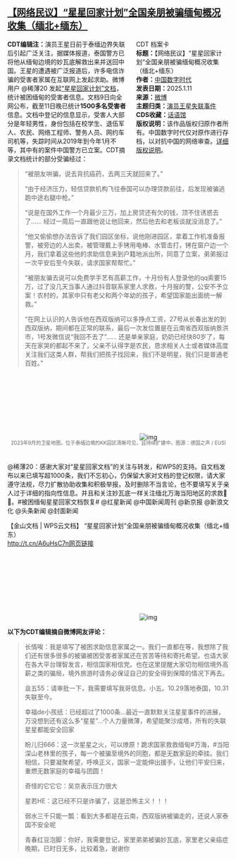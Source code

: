 <!--1736621220000-->
[【网络民议】“星星回家计划”全国亲朋被骗缅甸概况收集（缅北+缅东）](https://chinadigitaltimes.net/chinese/714881.html)
------

<div style="width:42%;float:right;padding-left:20px;"><div class="su-spoiler su-spoiler-style-fancy su-spoiler-icon-chevron-circle" data-scroll-offset="0" data-anchor-in-url="no"><div class="su-spoiler-title" tabindex="0" role="button"><span class="su-spoiler-icon"></span>CDT 档案卡</div><div class="su-spoiler-content su-u-clearfix su-u-trim"><strong>标题：</strong>【网络民议】“星星回家计划“全国亲朋被骗缅甸概况收集（缅北+缅东）<br><strong>作者：</strong><a href="https://chinadigitaltimes.net/space/中国数字时代" target="_blank">中国数字时代</a><br><strong>发表日期：</strong>2025.1.11<br><strong>来源：</strong><a href="" target="_blank">微博</a><br><strong>主题归类：</strong><a href="https://chinadigitaltimes.net/space/演员王星失联事件" target="_blank">演员王星失联事件</a><br><strong>CDS收藏：</strong><a href="https://chinadigitaltimes.net/space/%E8%AF%9D%E8%AF%AD%E9%A6%86" target="_blank" rel="noopener">话语馆</a><br><strong>版权说明：</strong>该作品版权归原作者所有。中国数字时代仅对原作进行存档，以对抗中国的网络审查。<a href="https://chinadigitaltimes.net/chinese/copyright">详细版权说明</a>。</div></div></div><p><strong>CDT编辑注：</strong>演员王星日前于泰缅边界失联后引起广泛关注，据媒体报道，泰国警方已将他从缅甸边境的妙瓦底解救出来并送回中国。王星的遭遇被广泛报道后，许多电信诈骗的受害者家属在互联网上发起求助。微博用户 @稀薄20 发起<a href="https://www.kdocs.cn/l/cbJSwS5CBVeF" title="“星星回家计划”文档">“星星回家计划”文档</a>，统计被困缅甸的受害者信息。文档9日向全网公布，截至11日晚已统计<strong>1500多名受害者</strong>信息。文档中登记的信息显示，受害人大部分是年轻男性，身份包括在校学生、退伍军人、农民、网络工程师、警务人员、网约车司机等，失踪时间从2019年到今年1月不等，其中有的案件中国警方已立案。CDT摘录文档统计的部分受骗经过：</p><blockquote><p>“被朋友哄骗，说去背抗癌药，去两三天就回来了。”</p><p>“由于经济压力，轻信贷款机构飞往泰国可以办理贷款前往，后发现被骗逃跑中途右腿中枪。”</p><p>“说是在国外工作一个月最少三万，加上房贷还有欠的钱，顶不住诱惑去了…… 经过一周后一直跟他说让他回来，然后他去和老板谈就没消息了。”</p><p>“他又偷偷想办法告诉了我们园区坐标，说他刚进园区，拿着工作机准备报警，被旁边的人出卖，被管理戴上手铐用电棒、水管击打，铐在窗户边一个月，我们拿着这些他的求助信息来到户籍地派出所，同意了立案，弟弟报过一次平安后至今失联，请求国家帮帮忙。”</p><p>“被朋友骗去说可以免费学手艺有高薪工作，十月份有人登录他的qq索要15万，过了没几天当事人通过抖音联系家里人求救，十月报的警，公安不予立案！农村的，其家中只有老父和两个年幼的孩子，希望国家能出面统一解救。”</p><p>“在网上认识的人告诉他在西双版纳可以多挣点工资，27号从长春出发的到西双版纳，期间都在正常的联系，最后一次发位置是在云南省西双版纳景洪市，1号发微信说“我回不去了”…… 还是单亲家庭，奶奶已经快80岁了，每天在家哭的都起不来了，父亲不认得字是农民，恳求相关人士或者媒体高度关注我们这类人群，帮我们把孩子找回来，我们不是明星，我们只是普通老百姓。”</p></blockquote><p><img decoding="async" src="data:image/svg+xml,%3Csvg%20xmlns='http://www.w3.org/2000/svg'%20viewBox='0%200%200%200'%3E%3C/svg%3E" alt="img" data-lazy-src="https://chinadigitaltimes.net/chinese/files/2025/01/67754123_1004.webp"><noscript><img decoding="async" src="https://chinadigitaltimes.net/chinese/files/2025/01/67754123_1004.webp" alt="img"></noscript></p><span style="font-size: 0.8em;color: #666;display: block;text-align: center;margin-bottom:32px; margin-top: -20px;line-height:22px;">2023年9月的卫星地图。位于泰缅边境的KK园区清晰可见，且持续扩建中。图源：德国之声 / EUSI</span><p>@稀薄20：感谢大家对“星星回家文档”的关注与转发，和WPS的支持。自文档发布以来已填写超1000条，我们不忘初心，仍保留大家对文档的登记权限，请大家遵守法规，尽力扩散协助收集和积极举报，及时删除不当言论，也不要填写关于亲人过于详细的指向性信息。并且和关注妙瓦底一样关注缅北万海当阳地区的求救🙏🙏。#被困缅甸星星回家文档恢复# @红星新闻 @中国新闻周刊 @新京报 @新浪文化 @头条新闻 @封面新闻</p><p>【金山文档 | WPS云文档】 “星星回家计划“全国亲朋被骗缅甸概况收集（缅北+缅东）<br><a href="http://t.cn/A6uHsC7n网页链接">http://t.cn/A6uHsC7n网页链接</a></p><p><img decoding="async" src="data:image/svg+xml,%3Csvg%20xmlns='http://www.w3.org/2000/svg'%20viewBox='0%200%200%200'%3E%3C/svg%3E" alt="img" data-lazy-src="https://chinadigitaltimes.net/chinese/files/2025/01/Screenshot-2025-01-11-at-10.33.34 AM.png"><noscript><img decoding="async" src="https://chinadigitaltimes.net/chinese/files/2025/01/Screenshot-2025-01-11-at-10.33.34 AM.png" alt="img"></noscript></p><p><strong>以下为CDT编辑摘自微博网友评论：</strong></p><blockquote><p>长情唉：我是填写了被困求助信息家属之一。我们一直都在等，我想除了我们还有很多很多的被骗被困受害者家属还在苦苦等待和寄托希望。也请大家在各大平台理智发言，相信国家相信党。也在这里提醒大家切勿相信境外高薪之类的骗局，境外旅游时请务必保证自己的安全得到保障的情况下再去。</p><p>韭五55：请审批一下，我需要填写我哥信息。小五。10.29落地泰国，10.31失联至今。</p><p>幸福de小孩纸：已经超过了1000条…最近一直默默关注星星事件的进展，万没想到还有这么多“星星”…个人力量微薄，希望能聚沙成塔，所有的失联星星都能安全回家</p><p>盼儿归666：这一次星星之火，可以燎原！跪求国家救救缅甸#万海，#当阳  深山老林里的孩子，每一个被骗至境外的同胞，都是无数家庭的牵挂。我们相信，只要凝聚希望，呼唤正义，国家一定能伸出援手，让他们平安归来，重燃无数家庭的幸福与团圆！</p><p>奇怪的它它它：吴京表示压力很大</p><p>星若HE：这已经不只是诈骗了，这是恐怖主义！！！</p><p>弱水三千只能一瓢：看到大多都是在云南，西双版纳被骗走的，还说人家泰国不安全呢</p><p>青春红豆泡脚：你好，我需要登记，家里弟弟被骗妙瓦底，家里老父亲癌症晚期，已时日无多，比较着急，谢谢你</p></blockquote><div class="addtoany_share_save_container addtoany_content addtoany_content_bottom"><div class="a2a_kit a2a_kit_size_32 addtoany_list" data-a2a-url="https://chinadigitaltimes.net/chinese/714881.html" data-a2a-title="【网络民议】“星星回家计划“全国亲朋被骗缅甸概况收集（缅北+缅东）"><a class="a2a_button_facebook" href="https://www.addtoany.com/add_to/facebook?linkurl=https%3A%2F%2Fchinadigitaltimes.net%2Fchinese%2F714881.html&amp;linkname=%E3%80%90%E7%BD%91%E7%BB%9C%E6%B0%91%E8%AE%AE%E3%80%91%E2%80%9C%E6%98%9F%E6%98%9F%E5%9B%9E%E5%AE%B6%E8%AE%A1%E5%88%92%E2%80%9C%E5%85%A8%E5%9B%BD%E4%BA%B2%E6%9C%8B%E8%A2%AB%E9%AA%97%E7%BC%85%E7%94%B8%E6%A6%82%E5%86%B5%E6%94%B6%E9%9B%86%EF%BC%88%E7%BC%85%E5%8C%97%2B%E7%BC%85%E4%B8%9C%EF%BC%89" title="Facebook" rel="nofollow noopener" target="_blank"></a><a class="a2a_button_twitter" href="https://www.addtoany.com/add_to/twitter?linkurl=https%3A%2F%2Fchinadigitaltimes.net%2Fchinese%2F714881.html&amp;linkname=%E3%80%90%E7%BD%91%E7%BB%9C%E6%B0%91%E8%AE%AE%E3%80%91%E2%80%9C%E6%98%9F%E6%98%9F%E5%9B%9E%E5%AE%B6%E8%AE%A1%E5%88%92%E2%80%9C%E5%85%A8%E5%9B%BD%E4%BA%B2%E6%9C%8B%E8%A2%AB%E9%AA%97%E7%BC%85%E7%94%B8%E6%A6%82%E5%86%B5%E6%94%B6%E9%9B%86%EF%BC%88%E7%BC%85%E5%8C%97%2B%E7%BC%85%E4%B8%9C%EF%BC%89" title="Twitter" rel="nofollow noopener" target="_blank"></a><a class="a2a_button_telegram" href="https://www.addtoany.com/add_to/telegram?linkurl=https%3A%2F%2Fchinadigitaltimes.net%2Fchinese%2F714881.html&amp;linkname=%E3%80%90%E7%BD%91%E7%BB%9C%E6%B0%91%E8%AE%AE%E3%80%91%E2%80%9C%E6%98%9F%E6%98%9F%E5%9B%9E%E5%AE%B6%E8%AE%A1%E5%88%92%E2%80%9C%E5%85%A8%E5%9B%BD%E4%BA%B2%E6%9C%8B%E8%A2%AB%E9%AA%97%E7%BC%85%E7%94%B8%E6%A6%82%E5%86%B5%E6%94%B6%E9%9B%86%EF%BC%88%E7%BC%85%E5%8C%97%2B%E7%BC%85%E4%B8%9C%EF%BC%89" title="Telegram" rel="nofollow noopener" target="_blank"></a><a class="a2a_button_reddit" href="https://www.addtoany.com/add_to/reddit?linkurl=https%3A%2F%2Fchinadigitaltimes.net%2Fchinese%2F714881.html&amp;linkname=%E3%80%90%E7%BD%91%E7%BB%9C%E6%B0%91%E8%AE%AE%E3%80%91%E2%80%9C%E6%98%9F%E6%98%9F%E5%9B%9E%E5%AE%B6%E8%AE%A1%E5%88%92%E2%80%9C%E5%85%A8%E5%9B%BD%E4%BA%B2%E6%9C%8B%E8%A2%AB%E9%AA%97%E7%BC%85%E7%94%B8%E6%A6%82%E5%86%B5%E6%94%B6%E9%9B%86%EF%BC%88%E7%BC%85%E5%8C%97%2B%E7%BC%85%E4%B8%9C%EF%BC%89" title="Reddit" rel="nofollow noopener" target="_blank"></a><a class="a2a_button_whatsapp" href="https://www.addtoany.com/add_to/whatsapp?linkurl=https%3A%2F%2Fchinadigitaltimes.net%2Fchinese%2F714881.html&amp;linkname=%E3%80%90%E7%BD%91%E7%BB%9C%E6%B0%91%E8%AE%AE%E3%80%91%E2%80%9C%E6%98%9F%E6%98%9F%E5%9B%9E%E5%AE%B6%E8%AE%A1%E5%88%92%E2%80%9C%E5%85%A8%E5%9B%BD%E4%BA%B2%E6%9C%8B%E8%A2%AB%E9%AA%97%E7%BC%85%E7%94%B8%E6%A6%82%E5%86%B5%E6%94%B6%E9%9B%86%EF%BC%88%E7%BC%85%E5%8C%97%2B%E7%BC%85%E4%B8%9C%EF%BC%89" title="WhatsApp" rel="nofollow noopener" target="_blank"></a><a class="a2a_button_email" href="https://www.addtoany.com/add_to/email?linkurl=https%3A%2F%2Fchinadigitaltimes.net%2Fchinese%2F714881.html&amp;linkname=%E3%80%90%E7%BD%91%E7%BB%9C%E6%B0%91%E8%AE%AE%E3%80%91%E2%80%9C%E6%98%9F%E6%98%9F%E5%9B%9E%E5%AE%B6%E8%AE%A1%E5%88%92%E2%80%9C%E5%85%A8%E5%9B%BD%E4%BA%B2%E6%9C%8B%E8%A2%AB%E9%AA%97%E7%BC%85%E7%94%B8%E6%A6%82%E5%86%B5%E6%94%B6%E9%9B%86%EF%BC%88%E7%BC%85%E5%8C%97%2B%E7%BC%85%E4%B8%9C%EF%BC%89" title="Email" rel="nofollow noopener" target="_blank"></a><a class="a2a_button_copy_link" href="https://www.addtoany.com/add_to/copy_link?linkurl=https%3A%2F%2Fchinadigitaltimes.net%2Fchinese%2F714881.html&amp;linkname=%E3%80%90%E7%BD%91%E7%BB%9C%E6%B0%91%E8%AE%AE%E3%80%91%E2%80%9C%E6%98%9F%E6%98%9F%E5%9B%9E%E5%AE%B6%E8%AE%A1%E5%88%92%E2%80%9C%E5%85%A8%E5%9B%BD%E4%BA%B2%E6%9C%8B%E8%A2%AB%E9%AA%97%E7%BC%85%E7%94%B8%E6%A6%82%E5%86%B5%E6%94%B6%E9%9B%86%EF%BC%88%E7%BC%85%E5%8C%97%2B%E7%BC%85%E4%B8%9C%EF%BC%89" title="Copy Link" rel="nofollow noopener" target="_blank"></a><a class="a2a_dd addtoany_share_save addtoany_share" href="https://www.addtoany.com/share"></a></div></div>
